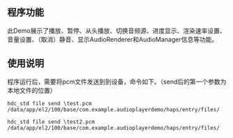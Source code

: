## 程序功能

此Demo展示了播放、暂停、从头播放、切换音频源、进度显示、渲染速率设置、音量设置、（取消）静音、显示AudioRenderer和AudioManager信息等功能。

## 使用说明

程序运行后，需要将pcm文件发送到到设备，命令如下。（send后的第一个参数为本地文件的位置）

```
hdc_std file send \test.pcm /data/app/el2/100/base/com.example.audioplayerdemo/haps/entry/files/

hdc_std file send \test2.pcm /data/app/el2/100/base/com.example.audioplayerdemo/haps/entry/files/
```
